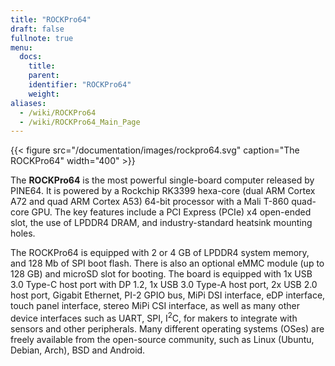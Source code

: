 ```yaml
---
title: "ROCKPro64"
draft: false
fullnote: true
menu:
  docs:
    title:
    parent:
    identifier: "ROCKPro64"
    weight:
aliases:
  - /wiki/ROCKPro64
  - /wiki/ROCKPro64_Main_Page
---
```


{{< figure src="/documentation/images/rockpro64.svg" caption="The ROCKPro64" width="400" >}}

The **ROCKPro64** is the most powerful single-board computer released by PINE64. It is powered by a Rockchip RK3399 hexa-core (dual ARM Cortex A72 and quad ARM Cortex A53) 64-bit processor with a Mali T-860 quad-core GPU. The key features include a PCI Express (PCIe) x4 open-ended slot, the use of LPDDR4 DRAM, and industry-standard heatsink mounting holes.

The ROCKPro64 is equipped with 2 or 4&nbsp;GB of LPDDR4 system memory, and 128&nbsp;Mb of SPI boot flash. There is also an optional eMMC module (up to 128&nbsp;GB) and microSD slot for booting. The board is equipped with 1x USB 3.0 Type-C host port with DP 1.2, 1x USB 3.0 Type-A host port, 2x USB 2.0 host port, Gigabit Ethernet, PI-2 GPIO bus, MiPi DSI interface, eDP interface, touch panel interface, stereo MiPi CSI interface, as well as many other device interfaces such as UART, SPI, I<sup>2</sup>C, for makers to integrate with sensors and other peripherals. Many different operating systems (OSes) are freely available from the open-source community, such as Linux (Ubuntu, Debian, Arch), BSD and Android.

